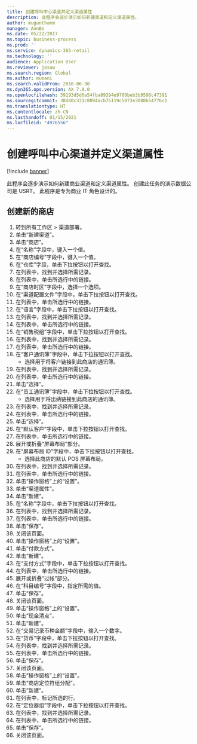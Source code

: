 ```yaml
---
title: 创建呼叫中心渠道并定义渠道属性
description: 此程序会逐步演示如何新建渠道和定义渠道属性。
author: mugunthanm
manager: AnnBe
ms.date: 05/22/2017
ms.topic: business-process
ms.prod: ''
ms.service: dynamics-365-retail
ms.technology: ''
audience: Application User
ms.reviewer: josaw
ms.search.region: Global
ms.author: mumani
ms.search.validFrom: 2016-06-30
ms.dyn365.ops.version: AX 7.0.0
ms.openlocfilehash: 59193d5d6a54fba89394e9700beb3b9596c47391
ms.sourcegitcommit: 38d40c331c8894acb7b119c5073e3088b54776c1
ms.translationtype: HT
ms.contentlocale: zh-CN
ms.lasthandoff: 01/15/2021
ms.locfileid: "4976556"
---
```

# <a name="create-call-center-channels-and-define-channel-attributes"></a>创建呼叫中心渠道并定义渠道属性

[!include [banner](../includes/banner.md)]

此程序会逐步演示如何新建商业渠道和定义渠道属性。 创建此任务的演示数据公司是 USRT。 此程序是专为商业 IT 角色设计的。


## <a name="create-new-store"></a>创建新的商店
1. 转到所有工作区 > 渠道部署。
2. 单击“新建渠道”。
3. 单击“商店”。
4. 在“名称”字段中，键入一个值。
5. 在“商店编号”字段中，键入一个值。
6. 在“仓库”字段，单击下拉按钮以打开查找。
7. 在列表中，找到并选择所需记录。
8. 在列表中，单击所选行中的链接。
9. 在“商店时区”字段中，选择一个选项。
10. 在“渠道配置文件”字段中，单击下拉按钮以打开查找。
11. 在列表中，单击所选行中的链接。
12. 在“语言”字段中，单击下拉按钮以打开查找。
13. 在列表中，找到并选择所需记录。
14. 在列表中，单击所选行中的链接。
15. 在“销售税组”字段中，单击下拉按钮以打开查找。
16. 在列表中，找到并选择所需记录。
17. 在列表中，单击所选行中的链接。
18. 在“客户通讯簿”字段中，单击下拉按钮以打开查找。
    * 选择用于将客户链接到此商店的通讯簿。  
19. 在列表中，找到并选择所需记录。
20. 在列表中，单击所选行中的链接。
21. 单击“选择”。
22. 在“员工通讯簿”字段中，单击下拉按钮以打开查找。
    * 选择用于将出纳链接到此商店的通讯簿。  
23. 在列表中，找到并选择所需记录。
24. 在列表中，单击所选行中的链接。
25. 单击“选择”。
26. 在“默认客户”字段中，单击下拉按钮以打开查找。
27. 在列表中，单击所选行中的链接。
28. 展开或折叠“屏幕布局”部分。
29. 在“屏幕布局 ID”字段中，单击下拉按钮以打开查找。
    * 选择此商店的默认 POS 屏幕布局。  
30. 在列表中，找到并选择所需记录。
31. 在列表中，单击所选行中的链接。
32. 单击“操作窗格”上的“设置”。
33. 单击“渠道属性”。
34. 单击“新建”。
35. 在“名称”字段中，单击下拉按钮以打开查找。
36. 在列表中，找到并选择所需记录。
37. 在列表中，单击所选行中的链接。
38. 单击“保存”。
39. 关闭该页面。
40. 单击“操作窗格”上的“设置”。
41. 单击“付款方式”。
42. 单击“新建”。
43. 在“支付方式”字段中，单击下拉按钮以打开查找。
44. 在列表中，单击所选行中的链接。
45. 展开或折叠“过帐”部分。
46. 在“科目编号”字段中，指定所需的值。
47. 单击“保存”。
48. 关闭该页面。
49. 单击“操作窗格”上的“设置”。
50. 单击“现金清点”，
51. 单击“新建”。
52. 在“交易记录币种金额”字段中，输入一个数字。
53. 在“货币”字段中，单击下拉按钮以打开查找。
54. 在列表中，找到并选择所需记录。
55. 在列表中，单击所选行中的链接。
56. 单击“保存”。
57. 关闭该页面。
58. 单击“操作窗格”上的“设置”。
59. 单击“商店定位符组分配”。
60. 单击“新建”。
61. 在列表中，标记所选的行。
62. 在“定位器组”字段中，单击下拉按钮以打开查找。
63. 在列表中，找到并选择所需记录。
64. 在列表中，单击所选行中的链接。
65. 单击“保存”。
66. 关闭该页面。

